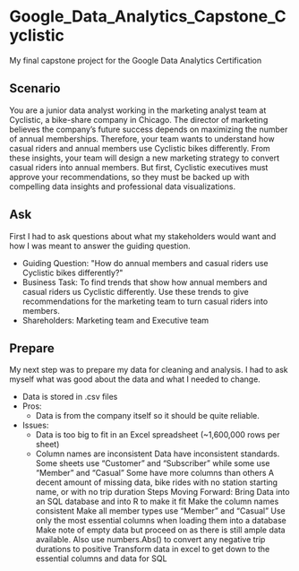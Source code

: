 # Google_Data_Analytics_Capstone_Cyclistic
My final capstone project for the Google Data Analytics Certification

## Scenario
You are a junior data analyst working in the marketing analyst team at Cyclistic, a bike-share company in Chicago. The director
of marketing believes the company’s future success depends on maximizing the number of annual memberships. Therefore,
your team wants to understand how casual riders and annual members use Cyclistic bikes differently. From these insights,
your team will design a new marketing strategy to convert casual riders into annual members. But first, Cyclistic executives
must approve your recommendations, so they must be backed up with compelling data insights and professional data
visualizations.

## Ask
First I had to ask questions about what my stakeholders would want and how I was meant to answer the guiding question.

* Guiding Question: "How do annual members and casual riders use Cyclistic bikes differently?"
* Business Task: To find trends that show how annual members and casual riders us Cyclistic differently. Use these trends to give recommendations for the marketing team to turn casual riders into members.
* Shareholders: Marketing team and Executive team

## Prepare
My next step was to prepare my data for cleaning and analysis. I had to ask myself what was good about the data and what I needed to change.

* Data is stored in .csv files
* Pros: 
  * Data is from the company itself so it should be quite reliable. 
* Issues: 
  * Data is too big to fit in an Excel spreadsheet (~1,600,000 rows per sheet)
  * Column names are inconsistent
  Data have inconsistent standards. Some sheets use “Customer” and “Subscriber” while some use “Member” and “Casual”
  Some have more columns than others
  A decent amount of missing data, bike rides with no station starting name, or with no trip duration
  Steps Moving Forward: 
  Bring Data into an SQL database and into R to make it fit
  Make the column names consistent
  Make all member types use “Member” and “Casual”
  Use only the most essential columns when loading them into a database
  Make note of empty data but proceed on as there is still ample data available. Also use numbers.Abs() to convert any negative trip durations to positive
  Transform data in excel to get down to the essential columns and data for SQL

